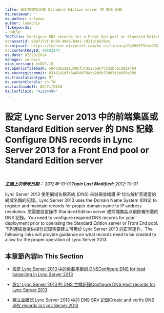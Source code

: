 ```yaml
---
title: 設定前端集區或 Standard Edition server 的 DNS 記錄
ms.reviewer: ''
ms.author: v-lanac
author: lanachin
f1.keywords:
- NOCSH
TOCTitle: Configure DNS records for a Front End pool or Standard Edition server
ms:assetid: 02871f2f-6c99-49e6-b441-cd21b16d38ee
ms:mtpsurl: https://technet.microsoft.com/en-us/library/Gg398079(v=OCS.15)
ms:contentKeyID: 48183244
ms.date: 07/23/2014
manager: serdars
mtps_version: v=OCS.15
ms.openlocfilehash: 5943bb1a813396f3435235d6fcbd3bcacd0aa4b4
ms.sourcegitcommit: 831d141dfc5a49dd764cb296b73b63e5a9f8e599
ms.translationtype: MT
ms.contentlocale: zh-TW
ms.lasthandoff: 02/21/2020
ms.locfileid: "42204499"
---
```

<div data-xmlns="http://www.w3.org/1999/xhtml">

<div class="topic" data-xmlns="http://www.w3.org/1999/xhtml" data-msxsl="urn:schemas-microsoft-com:xslt" data-cs="https://msdn.microsoft.com/">

<div data-asp="https://msdn2.microsoft.com/asp">

# <a name="configure-dns-records-in-lync-server-2013-for-a-front-end-pool-or-standard-edition-server"></a><span data-ttu-id="ce313-102">設定 Lync Server 2013 中的前端集區或 Standard Edition server 的 DNS 記錄</span><span class="sxs-lookup"><span data-stu-id="ce313-102">Configure DNS records in Lync Server 2013 for a Front End pool or Standard Edition server</span></span>

</div>

<div id="mainSection">

<div id="mainBody">

<span> </span>

<span data-ttu-id="ce313-103">_**主題上次修改日期：** 2012年-10-01_</span><span class="sxs-lookup"><span data-stu-id="ce313-103">_**Topic Last Modified:** 2012-10-01_</span></span>

<span data-ttu-id="ce313-104">Lync Server 2013 使用網域名稱系統 (DNS) 來註冊並維護 IP 位址解析至適當的網域名稱的記錄。</span><span class="sxs-lookup"><span data-stu-id="ce313-104">Lync Server 2013 uses the Domain Name System (DNS) to register and maintain records for proper domain name to IP address resolution.</span></span> <span data-ttu-id="ce313-105">您需要設定操作 Standard Edition server 或前端集區以前部署所需的 DNS 記錄。</span><span class="sxs-lookup"><span data-stu-id="ce313-105">You need to configure required DNS records for your deployment prior to operating the Standard Edition server or Front End pool.</span></span> <span data-ttu-id="ce313-106">下列連結會提供指引記錄需要建立可用於 Lync Server 2013 的正常運作。</span><span class="sxs-lookup"><span data-stu-id="ce313-106">The following links will provide guidance on what records need to be created to allow for the proper operation of Lync Server 2013.</span></span>

<div>

## <a name="in-this-section"></a><span data-ttu-id="ce313-107">本章節內容</span><span class="sxs-lookup"><span data-stu-id="ce313-107">In This Section</span></span>

  - [<span data-ttu-id="ce313-108">設定 Lync Server 2013 中的負載平衡的 DNS</span><span class="sxs-lookup"><span data-stu-id="ce313-108">Configure DNS for load balancing in Lync Server 2013</span></span>](lync-server-2013-configure-dns-for-load-balancing.md)

  - [<span data-ttu-id="ce313-109">設定 Lync Server 2013 的 DNS 主機記錄</span><span class="sxs-lookup"><span data-stu-id="ce313-109">Configure DNS Host records for Lync Server 2013</span></span>](lync-server-2013-configure-dns-host-records.md)

  - [<span data-ttu-id="ce313-110">建立並確認 Lync Server 2013 中的 DNS SRV 記錄</span><span class="sxs-lookup"><span data-stu-id="ce313-110">Create and verify DNS SRV records in Lync Server 2013</span></span>](lync-server-2013-create-and-verify-dns-srv-records.md)

</div>

</div>

<span> </span>

</div>

</div>

</div>

